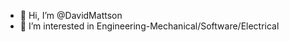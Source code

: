 - 👋 Hi, I’m @DavidMattson
- 👀 I’m interested in Engineering-Mechanical/Software/Electrical

<!---
DavidMattson/DavidMattson is a ✨ special ✨ repository because its `README.md` (this file) appears on your GitHub profile.
You can click the Preview link to take a look at your changes.
--->
